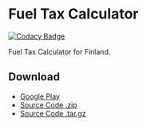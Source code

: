 # Fuel Tax Calculator
[![Codacy Badge](https://api.codacy.com/project/badge/Grade/ee736d2092344dd7a6c82eeaad448bb2)](https://www.codacy.com/app/theel0ja/fuel-tax-calc?utm_source=github.com&amp;utm_medium=referral&amp;utm_content=theel0ja/fuel-tax-calc&amp;utm_campaign=Badge_Grade)

Fuel Tax Calculator for Finland.
## Download
* [Google Play](https://play.google.com/store/apps/details?id=info.theel0ja.pavero)
* [Source Code .zip](https://github.com/theel0ja/fuel-tax-calc/archive/master.zip)
* [Source Code .tar.gz](https://github.com/theel0ja/fuel-tax-calc/archive/master.tar.gz)
